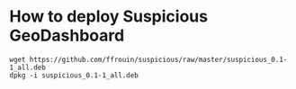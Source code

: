 # How to deploy Suspicious GeoDashboard

	wget https://github.com/ffrouin/suspicious/raw/master/suspicious_0.1-1_all.deb
	dpkg -i suspicious_0.1-1_all.deb


